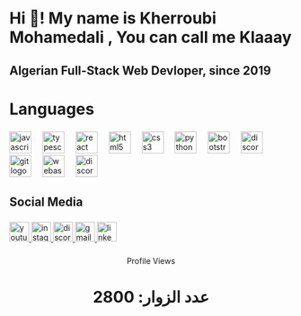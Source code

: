<h1 align="left">Hi 👋! My name is Kherroubi Mohamedali , You can call me Klaaay</h1>

###

<h2 align="left">Algerian Full-Stack Web Devloper, since 2019</h2>

###

<h1 align="left">Languages</h1>

###

<div align="left">
  <img src="https://cdn.jsdelivr.net/gh/devicons/devicon/icons/javascript/javascript-original.svg" height="39" alt="javascript logo"  />
  <img width="12" />
  <img src="https://cdn.jsdelivr.net/gh/devicons/devicon/icons/typescript/typescript-original.svg" height="39" alt="typescript logo"  />
  <img width="12" />
  <img src="https://cdn.jsdelivr.net/gh/devicons/devicon/icons/react/react-original.svg" height="39" alt="react logo"  />
  <img width="12" />
  <img src="https://cdn.jsdelivr.net/gh/devicons/devicon/icons/html5/html5-original.svg" height="39" alt="html5 logo"  />
  <img width="12" />
  <img src="https://cdn.jsdelivr.net/gh/devicons/devicon/icons/css3/css3-original.svg" height="39" alt="css3 logo"  />
  <img width="12" />
  <img src="https://cdn.jsdelivr.net/gh/devicons/devicon/icons/python/python-original.svg" height="39" alt="python logo"  />
  <img width="12" />
  <img src="https://cdn.jsdelivr.net/gh/devicons/devicon/icons/bootstrap/bootstrap-original.svg" height="39" alt="bootstrap logo"  />
  <img width="12" />
  <img src="https://cdn.jsdelivr.net/gh/devicons/devicon/icons/discordjs/discordjs-original.svg" height="39" alt="discordjs logo"  />
  <img width="12" />
  <img src="https://cdn.jsdelivr.net/gh/devicons/devicon/icons/git/git-original.svg" height="39" alt="git logo"  />
  <img width="12" />
  <img src="https://cdn.simpleicons.org/webassembly/654FF0" height="39" alt="webassembly logo"  />
  <img width="12" />
  <img src="https://cdn.simpleicons.org/discord/5865F2" height="39" alt="discord logo"  />
</div>

###

<h2 align="left">Social Media</h2>

###

<div align="left">
  <a href="https://www.youtube.com/@KLAAAY_OFF/" target="_blank">
    <img src="https://img.shields.io/static/v1?message=Youtube&logo=youtube&label=&color=FF0000&logoColor=white&labelColor=&style=for-the-badge" height="35" alt="youtube logo"  />
  </a>
  <a href="instagram.com/klaaay_dev" target="_blank">
    <img src="https://img.shields.io/static/v1?message=Instagram&logo=instagram&label=&color=E4405F&logoColor=white&labelColor=&style=for-the-badge" height="35" alt="instagram logo"  />
  </a>
  <a href="https://discord.gg/3vd6qFBucM" target="_blank">
    <img src="https://img.shields.io/static/v1?message=Discord&logo=discord&label=&color=7289DA&logoColor=white&labelColor=&style=for-the-badge" height="35" alt="discord logo"  />
  </a>
  <a href="kherroubimohamedali@gmail.com" target="_blank">
    <img src="https://img.shields.io/static/v1?message=Gmail&logo=gmail&label=&color=D14836&logoColor=white&labelColor=&style=for-the-badge" height="35" alt="gmail logo"  />
  </a>
  <a href="https://www.linkedin.com/in/klaaay-off-4a4875339/" target="_blank">
    <img src="https://img.shields.io/static/v1?message=LinkedIn&logo=linkedin&label=&color=0077B5&logoColor=white&labelColor=&style=for-the-badge" height="35" alt="linkedin logo"  />
  </a>
</div>

###

###

<p align="center">Profile Views</p>

###
<div style="text-align: center;">
    <h1>عدد الزوار: <span id="visitor-count">2800</span></h1>
  </div>

  <script>
    // تحميل الرقم الأولي من localStorage (إذا كان موجودًا) أو البدء من 2800
    let visitorCount = localStorage.getItem("visitorCount") 
      ? parseInt(localStorage.getItem("visitorCount")) 
      : 2800;

    // تحديث العدد في HTML
    document.getElementById("visitor-count").textContent = visitorCount;

    // زيادة العدد بمقدار 1 عند زيارة الصفحة
    visitorCount++;
    
    // تخزين العدد المحدث في localStorage
    localStorage.setItem("visitorCount", visitorCount);
  </script>

###
